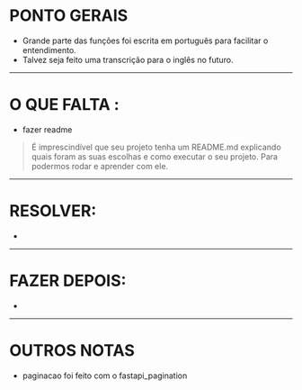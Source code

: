 # PONTO GERAIS
- Grande parte das funções foi escrita em português para facilitar o entendimento.
- Talvez seja feito uma transcrição para o inglês no futuro.
---


# O QUE FALTA :
- fazer readme
> É imprescindível que seu projeto tenha um README.md explicando quais foram as suas escolhas e como executar o seu projeto. Para podermos rodar e aprender com ele.
---


# RESOLVER:
-
---


# FAZER DEPOIS:
-
---


# OUTROS NOTAS
- paginacao foi feito com o fastapi_pagination


